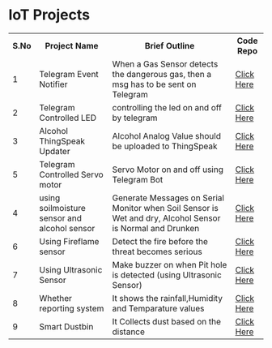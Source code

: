 # IoT Projects

<table>
  <tr>
    <th>S.No</th>
    <th>Project Name</th>
    <th>Brief Outline</th>
    <th>Code Repo</th>
  </tr>
  <tr>
    <td>1</td>
    <td>Telegram Event Notifier</td>
    <td>When a Gas Sensor detects the dangerous gas, then a msg has to be sent on Telegram</td>
    <td><a href="https://github.com/maddydevgits/iot-activities/tree/main/project1">Click Here</a></td>
  </tr>
  <td>2</td>
    <td>Telegram Controlled LED</td>
    <td>controlling the led on and off by telegram</td>
    <td><a href="https://github.com/maddydevgits/iot-activities/tree/main/Project2">Click Here</a></td>
   <tr>
    <td>3</td>
    <td>Alcohol ThingSpeak Updater</td>
    <td>Alcohol Analog Value should be uploaded to ThingSpeak</td>
    <td><a href="https://github.com/maddydevgits/iot-activities/tree/main/Project3">Click Here</a></td>
  </tr>
  <tr>
    <td>5</td>
    <td>Telegram Controlled Servo motor</td>
    <td>Servo Motor on and off using Telegram Bot</td>
    <td><a href="https://github.com/maddydevgits/iot-activities/tree/main/Project5">Click Here</a></td>
  </tr>
  <tr>
    <td>4</td>
    <td>using soilmoisture sensor and alcohol sensor</td>
    <td>Generate Messages on Serial Monitor when Soil Sensor is Wet and dry, Alcohol Sensor is Normal and Drunken</td>
    <td><a href="https://github.com/maddydevgits/iot-activities/blob/main/project4/main.ino">Click Here</a></td>
  </tr>
  <tr>
    <td>6</td>
    <td>Using Fireflame sensor</td>
    <td>Detect the fire before the threat becomes serious</td>
    <td><a href="https://github.com/maddydevgits/iot-activities/blob/main/project6/main.ino">Click Here</a></td>
  </tr>
  <tr>
    <td>7</td>
    <td>Using Ultrasonic Sensor</td>
    <td>Make buzzer on when Pit hole is detected (using Ultrasonic Sensor) </td>
    <td><a href="https://github.com/maddydevgits/iot-activities/blob/main/project7/main.ino">Click Here</a></td>
  </tr>
  <tr>
    <td>8</td>
    <td>Whether reporting system </td>
    <td>It shows the rainfall,Humidity and Temparature values </td>
    <td><a href="https://github.com/maddydevgits/iot-activities/blob/main/project8/main.ino">Click Here</a></td>
  </tr>
  <tr>
    <td>9</td>
    <td>Smart Dustbin</td>
    <td>It Collects dust based on the distance </td>
    <td><a href="">Click Here</a></td>
  </tr>
</table>
